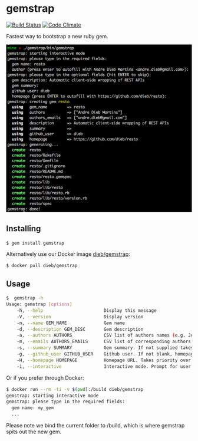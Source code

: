 # gemstrap

[![Build Status](https://travis-ci.org/dieb/gemstrap.svg?branch=master)](https://travis-ci.org/dieb/gemstrap)
[![Code Climate](https://codeclimate.com/github/dieb/gemstrap.png)](https://codeclimate.com/github/dieb/gemstrap)

[travis]: http://travis-ci.org/dieb/travis
[codeclimate]: https://codeclimate.com/github/dieb/gemstrap

Fastest way to bootstrap a new ruby gem.

![Command-line mode](https://raw.githubusercontent.com/dieb/gemstrap/master/screenshot.png "Command line mode")

## Installing

```shell
$ gem install gemstrap
```

Alternatively use our Docker image [dieb/gemstrap](https://registry.hub.docker.com/u/dieb/gemstrap/):

```bash
$ docker pull dieb/gemstrap
```

## Usage

```bash
$  gemstrap -h
Usage: gemstrap [options]
    -h, --help                       Display this message
    -V, --version                    Display version
    -n, --name GEM_NAME              Gem name
    -d, --description GEM_DESC       Gem description
    -a, --authors AUTHORS            CSV list of authors names (e.g. John Dorian, Christopher Turk)
    -m, --emails AUTHORS_EMAILS      CSV list of corresponding authors emails (e.g. jd@sacredheart.com, turk@sacredheart.com)
    -s, --summary SUMMARY            Gem summary. If not supplied takes description value.
    -g, --github_user GITHUB_USER    Github user. If not blank, homepage will be set to GITHUB_USER/GEM_NAME
    -H, --homepage HOMEPAGE          Homepage URL. Takes priority over the github_user parameter.
    -i, --interactive                Interactive mode. Prompt for user the parameters for gem generate.
```

Or if you prefer through Docker:

```bash
$ docker run --rm -ti -v $(pwd):/build dieb/gemstrap
gemstrap: starting interactive mode
gemstrap: please type in the required fields:
  gem name: my_gem
  ...
```

Please note we bind the current folder to /build, which is where gemstrap spits out the new gem.
